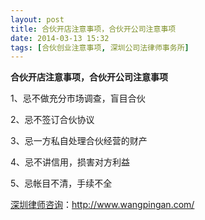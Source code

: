 ```yaml
---
layout: post
title: 合伙开店注意事项，合伙开公司注意事项
date: 2014-03-13 15:32
tags: [合伙创业注意事项, 深圳公司法律师事务所]
---
```

<strong>合伙开店注意事项，合伙开公司注意事项</strong>

1、忌不做充分市场调查，盲目合伙

2、忌不签订合伙协议

3、忌一方私自处理合伙经营的财产

4、忌不讲信用，损害对方利益

5、忌帐目不清，手续不全

<a href="http://www.wangpingan.com/">深圳律师咨询</a>：<a href="http://www.wangpingan.com/">http://www.wangpingan.com/</a>

